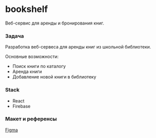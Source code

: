 # bookshelf
Веб-сервис для аренды и бронирования книг.  

### Задача
Разработка веб-сервеса для аренды книг из школьной библиотеки.

Основные возможности:
- Поиск книги по каталогу
- Аренда книги
- Добавление новой книги в библиотеку 

### Stack
- React
- Firebase


### Макет и референсы
[Figma](https://www.figma.com/file/oBbd2fKV3gRC30rbegOTAD/bookshelf_21s?type=design&node-id=0%3A1&t=iMfV6jjDVyv2FxZF-1)
